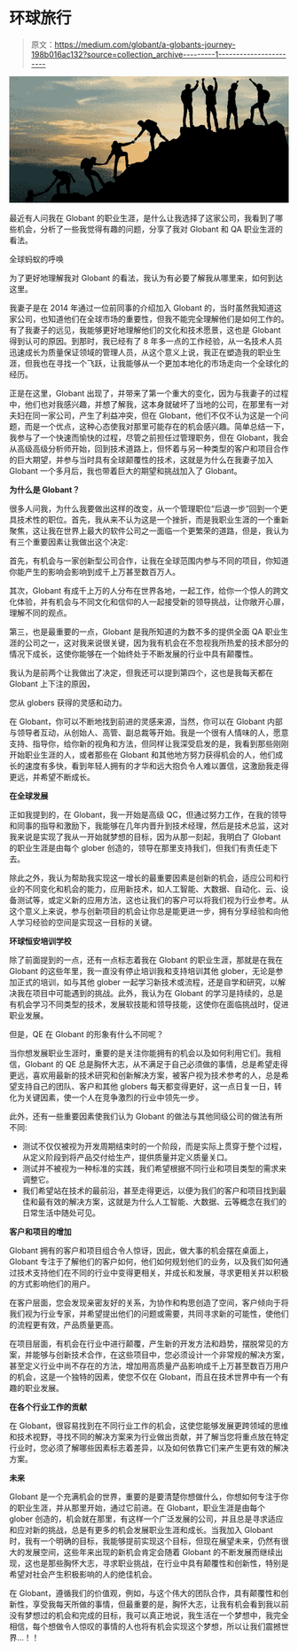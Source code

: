 # 环球旅行

> 原文：<https://medium.com/globant/a-globants-journey-198b016ac132?source=collection_archive---------1----------------------->

![](img/4537164f89757ee2b2a068711a9f4950.png)

最近有人问我在 Globant 的职业生涯，是什么让我选择了这家公司，我看到了哪些机会，分析了一些我觉得有趣的问题，分享了我对 Globant 和 QA 职业生涯的看法。

全球蚂蚁的呼唤

为了更好地理解我对 Globant 的看法，我认为有必要了解我从哪里来，如何到达这里。

我妻子是在 2014 年通过一位前同事的介绍加入 Globant 的，当时虽然我知道这家公司，也知道他们在全球市场的重要性，但我不能完全理解他们是如何工作的。有了我妻子的远见，我能够更好地理解他们的文化和技术愿景，这也是 Globant 得到认可的原因。到那时，我已经有了 8 年多一点的工作经验，从一名技术人员迅速成长为质量保证领域的管理人员，从这个意义上说，我正在塑造我的职业生涯，但我也在寻找一个飞跃，让我能够从一个更加本地化的市场走向一个全球化的经历。

正是在这里，Globant 出现了，并带来了第一个重大的变化，因为与我妻子的过程中，他们也对我感兴趣，并想了解我，这本身就破坏了当地的公司，在那里有一对夫妇在同一家公司，产生了利益冲突，但在 Globant，他们不仅不认为这是一个问题，而是一个优点，这种心态使我对那里可能存在的机会感兴趣。简单总结一下，我参与了一个快速而愉快的过程，尽管之前担任过管理职务，但在 Globant，我会从高级高级分析师开始，回到技术道路上，但怀着与另一种类型的客户和项目合作的巨大期望，并参与当时具有全球颠覆性的技术，这就是为什么在我妻子加入 Globant 一个多月后，我也带着巨大的期望和挑战加入了 Globant。

**为什么是 Globant？**

很多人问我，为什么我要做出这样的改变，从一个管理职位“后退一步”回到一个更具技术性的职位。首先，我从来不认为这是一个挫折，而是我职业生涯的一个重新聚焦，这让我在世界上最大的软件公司之一面临一个更繁荣的道路，但是，我认为有三个重要因素让我做出这个决定:

首先，有机会与一家创新型公司合作，让我在全球范围内参与不同的项目，你知道你能产生的影响会影响到成千上万甚至数百万人。

其次，Globant 有成千上万的人分布在世界各地，一起工作，给你一个惊人的跨文化体验，并有机会与不同文化和信仰的人一起接受新的领导挑战，让你敞开心扉，理解不同的观点。

第三，也是最重要的一点，Globant 是我所知道的为数不多的提供全面 QA 职业生涯的公司之一，这对我来说很关键，因为我有机会在不忽视我所热爱的技术部分的情况下成长，这使你能够在一个始终处于不断发展的行业中具有颠覆性。

我认为是前两个让我做出了决定，但我还可以提到第四个，这也是我每天都在 Globant 上下注的原因，

您从 globers 获得的灵感和动力。

在 Globant，你可以不断地找到前进的灵感来源，当然，你可以在 Globant 内部与领导者互动，从创始人、高管、副总裁等开始。我是一个很有人情味的人，愿意支持、指导你，给你新的视角和方法，但同样让我深受启发的是，我看到那些刚刚开始职业生涯的人，或者那些在 Globant 和其他地方努力获得机会的人，他们成长的速度有多快，看到年轻人拥有的才华和远大抱负令人难以置信，这激励我走得更远，并希望不断成长。

**在全球发展**

正如我提到的，在 Globant，我一开始是高级 QC，但通过努力工作，在我的领导和同事的指导和激励下，我能够在几年内晋升到技术经理，然后是技术总监，这对我来说是实现了我从一开始就梦想的目标，因为从那一刻起，我明白了 Globant 的职业生涯是由每个 glober 创造的，领导在那里支持我们，但我们有责任走下去。

除此之外，我认为帮助我实现这一增长的最重要因素是创新的机会，适应公司和行业的不同变化和机会的能力，应用新技术，如人工智能、大数据、自动化、云、设备测试等，或定义新的应用方法，这也让我们的客户可以将我们视为行业参考。从这个意义上来说，参与创新项目的机会让你总是能更进一步，拥有分享经验和向他人学习经验的空间是实现这一目标的关键。

**环球恒安培训学校**

除了前面提到的一点，还有一点标志着我在 Globant 的职业生涯，那就是在我在 Globant 的这些年里，我一直没有停止培训我和支持培训其他 glober，无论是参加正式的培训，如与其他 glober 一起学习新技术或流程，还是自学和研究，以解决我在项目中可能遇到的挑战。此外，我认为在 Globant 的学习是持续的，总是有机会学习不同类型的技术，发展软技能和领导技能，这使你在面临挑战时，促进职业发展。

但是，QE 在 Globant 的形象有什么不同呢？

当你想发展职业生涯时，重要的是关注你能拥有的机会以及如何利用它们。我相信，Globant 的 QE 总是胸怀大志，从不满足于自己必须做的事情，总是希望走得更远，喜欢用最新的技术研究和创新解决方案，被客户视为技术参考的人，总是希望支持自己的团队、客户和其他 globers 每天都变得更好，这一点日复一日，转化为关键因素，使一个人在竞争激烈的行业中领先一步。

此外，还有一些重要因素使我们认为 Globant 的做法与其他同级公司的做法有所不同:

*   测试不仅仅被视为开发周期结束时的一个阶段，而是实际上贯穿于整个过程，从定义阶段到将产品交付给生产，提供质量并定义质量关口。
*   测试并不被视为一种标准的实践，我们希望根据不同行业和项目类型的需求来调整它。
*   我们希望站在技术的最前沿，甚至走得更远，以便为我们的客户和项目找到最佳和最有效的解决方案，这就是为什么人工智能、大数据、云等概念在我们的日常生活中随处可见。

**客户和项目的增加**

Globant 拥有的客户和项目组合令人惊讶，因此，做大事的机会摆在桌面上，Globant 专注于了解他们的客户如何，他们如何规划他们的业务，以及我们如何通过技术支持他们在不同的行业中变得更相关，并成长和发展，寻求更相关并以积极的方式影响他们的用户。

在客户层面，您会发现亲密友好的关系，为协作和构思创造了空间，客户倾向于将我们视为行业专家，并希望提出他们的问题或需要，共同寻求新的可能性，使他们的流程更有效，产品质量更高。

在项目层面，有机会在行业中进行颠覆，产生新的开发方法和趋势，摆脱常见的方案，并能够与创新技术合作，在这些项目中，您必须设计一个非常规的解决方案，甚至定义行业中尚不存在的方法，增加用高质量产品影响成千上万甚至数百万用户的机会，这是一个独特的因素，使您不仅在 Globant，而且在技术世界中有一个有趣的职业发展。

**在各个行业工作的贡献**

在 Globant，很容易找到在不同行业工作的机会，这使您能够发展更跨领域的思维和技术视野，寻找不同的解决方案来为行业做出贡献，并了解当您将重点放在特定行业时，您必须了解哪些因素标志着差异，以及如何依靠它们来产生更有效的解决方案。

**未来**

Globant 是一个充满机会的世界，重要的是要清楚你想做什么，你想如何专注于你的职业生涯，并从那里开始，通过它前进。在 Globant，职业生涯是由每个 glober 创造的，机会就在那里，有这样一个广泛发展的公司，并且总是寻求适应和应对新的挑战，总是有更多的机会发展职业生涯和成长。当我加入 Globant 时，我有一个明确的目标，我能够提前实现这个目标，但现在展望未来，仍然有很大的发展空间，这些年来出现的新机会肯定会随着 Globant 的不断发展而继续出现，这也是那些胸怀大志，寻求职业挑战，在行业中具有颠覆性和创新性，特别是希望对社会产生积极影响的人的绝佳机会。

在 Globant，遵循我们的价值观，例如，与这个伟大的团队合作，具有颠覆性和创新性，享受我每天所做的事情，但最重要的是，胸怀大志，让我有机会看到我以前没有梦想过的机会和完成的目标，我可以真正地说，我生活在一个梦想中，我完全相信，每个想做令人惊叹的事情的人也将有机会实现这个梦想，所以让我们震撼世界…！！